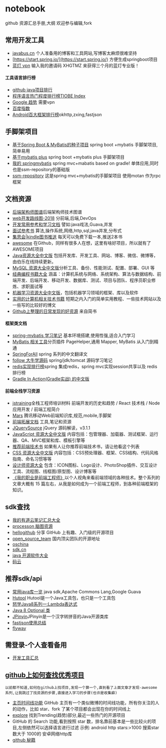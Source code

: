 # notebook
github 资源汇总手册,大纲  欢迎参与编辑,fork

## 常用开发工具
- [javabus.cn](http://javabus.cn/) 个人准备用的博客和工具网站,写博客太麻烦很难坚持
- [https://start.spring.io/](https://start.spring.io/) 方便生成springboot项目
- [蓝灯 vpn](https://github.com/getlantern/forum) 输入我的邀请码 XHGTMZ 来获得三个月的蓝灯专业版！ 
#### 工具语言排行榜
- [github java项目排行](https://github.com/search?l=Java&p=1&q=stars%3A%3E1&s=stars&type=Repositories)
- [程序语言热门程度排行榜TIOBE Index](http://www.tiobe.com/tiobe-index/)
- [Google 趋势](https://trends.google.com/trends/) 需要vpn
- [百度指数](https://index.baidu.com/?tpl=trend&type=0&area=0&time=13&word=java%2Cc%2Cpython%2Cnodejs)
- [Android百大框架排行榜](https://github.com/ShaunSheep/Android_100_TOP-Projects)okhttp,zxing,fastjson


## 手脚架项目
- [基于Spring Boot & MyBatis的种子项目](https://github.com/java-frame/spring-boot-api-project-seed) spring boot +mybatis 手脚架项目,简单易用
- [基于mybatis plus](https://github.com/java-frame/mybatisplus-boot-starter) spring boot +mybatis plus 手脚架项目
- [我的 springmybatis](https://github.com/javastar920905/springmybatis) spring mvc+mabatis based on gradle! 单体应用,同时也是ssm-repository的基础版
- [ssm-repository](https://github.com/javastar920905/ssm-repository) 这是spring mvc+mybatis的手脚架项目 使用motan 作为rpc框架


## 文档资源
- [后端架构师图谱](https://github.com/xingshaocheng/architect-awesome)后端架构师技术图谱
- [web开发路线图-2018](https://github.com/kamranahmedse/developer-roadmap) 分前端,后端,DevOps
- [开发常用参考和学习文档](https://github.com/qibaoguang/Study-Step-by-Step) 譬如:java戏法,Guava,并发
- [面试参考书](https://github.com/CyC2018/Interview-Notebook) 算法,操作系统,网络,http,sql,java并发,分布式
- [集思会|kindle图书推送](http://www.kindlepush.com/main) 每天可以免费下载一本,推送2本书
- [awesome](https://github.com/sindresorhus/awesome) 在Github，同样有很多人在想，这里有啥好项目，所以就有了 AWESOME项目
- [Java资源大全中文版](https://github.com/jobbole/awesome-java-cn) 包括开发库、开发工具、网站、博客、微信、微博等，由伯乐在线持续更新。
- [MySQL 资源大全中文版](https://github.com/jobbole/awesome-mysql-cn)分析工具、备份、性能测试、配置、部署、GUI 等
- [经典编程书籍大全](https://github.com/jobbole/awesome-programming-books) 涵盖：计算机系统与网络、系统架构、算法与数据结构、前端开发、后端开发、移动开发、数据库、测试、项目与团队、程序员职业修炼、求职面试等
- [机器学习资源大全中文版](https://github.com/jobbole/awesome-machine-learning-cn)，包括机器学习领域的框架、库以及软件
- [实用的计算机相关技术书籍](https://github.com/EZLippi/practical-programming-books) 短期之内入门的简单实用教程、一些技术网站以及一些写的比较好的博文
- [Github上整理的日常发现的好资源](https://www.jianshu.com/p/73df789e8710) 来自简书
#### 框架类文档
- [spring-mybatis 学习笔记](https://github.com/brianway/springmvc-mybatis-learning) 基本环境搭建,使用性强,适合入门学习
- [MyBatis 相关工具](http://www.mybatis.tk/)分页插件 PageHelper,通用 Mapper, MyBatis 从入门到精通
- [SpringForAll](https://github.com/SpringForAll) spring 系列的中文翻译文
- [follow 大牛学源码](https://github.com/seaswalker) spring/jdk/tomcat 源码学习笔记
- [redis实现排行榜](https://github.com/zhonglinlin1305/spring-projects)spring 集成redis，spring mvc实现session共享以及 redis排行榜
- [Gradle In Action(Gradle实战) 的中文版](https://github.com/EZLippi/GradleInActionZh)
#### 前端全栈学习资源
- [jstraining](https://github.com/java-frame/jstraining)全栈工程师培训材料  前端开发的历史和趋势 / React 技术栈 / Node 应用开发 / 前端工程简介 
- [Mars](https://github.com/java-frame/Mars) 腾讯移动Web前端知识库,规范,mobile,手脚架
- [前端拓展文档](https://github.com/JQChan/Coding-Guide) 工具,笔记和资源
- [JQuerySource](https://github.com/songjinzhong/JQuerySource) jQuery 源码解读，v3.1.1
- [JavaScript 资源大全中文版](https://github.com/jobbole/awesome-javascript-cn) 内容包括：包管理器、加载器、测试框架、运行器、QA、MVC框架和库、模板引擎等
- [推荐前端技术书](https://github.com/jobbole/awesome-web-dev-books) 如果有人让你推荐前端技术书，请让他看这个列表
- [CSS 资源大全中文版](https://github.com/jobbole/awesome-css-cn) 内容包括：CSS预处理器、框架、CSS结构、代码风格指南、命名习惯等等
- [设计师资源大全](https://github.com/jobbole/awesome-design-cn) 包含：ICON图标、Logo设计、PhotoShop插件、交互设计工具、流程图、线框图/原型图、设计博客等
- [《我的职业是前端工程师》](https://github.com/phodal/fe)以个人视角来看前端领域的各种技术。整个系列的文章大概有 15 篇左右，从我是如何成为一个前端工程师，到各种前端框架的知识。
## sdk查找
- [我的有道云笔记汇总大全](https://note.youdao.com/share/?id=bd5f95a1a22de561c3fcaef99b501d5c&type=note#/)
- [processon 脑图资源](https://www.processon.com/mindmap/596083b6e4b0a77c5aeb998d)
- [hellogithub](https://hellogithub.com/)  分享 GitHub 上有趣、入门级的开源项目
- [open_source_team](https://github.com/niezhiyang/open_source_team) 国内顶尖团队的开源地址
- [oschina](https://www.oschina.net/project/lang/19/java) 
- [sdk.cn](https://sdk.cn/)
- [java 开源软件大全](http://man.lupaworld.com/content/develop/open-open/open86025.htm)
- [码云](https://gitee.com/explore/starred/utils)


## 推荐sdk/api
- [常用java库一览](http://www.importnew.com/7530.html) java sdk,Apache Commons Lang,Google Guava
- [Hutool](http://www.hutool.cn/) Hutool是一个Java工具包，也只是一个工具包
- [怒学Java8系列一:Lambda表达式](http://www.cnblogs.com/WJ5888/p/4618465.html)
- [Java 8 Optional 类](http://www.runoob.com/java/java8-optional-class.html)
- [JPinyin](https://github.com/stuxuhai/jpinyin)JPinyin是一个汉字转拼音的Java开源类库
- [fastjson使用总结](https://note.youdao.com/share/?id=abf2b149d54fe631590212f6603b3220&type=note#/)
- [flyway](https://flywaydb.org/getstarted/)
                     
                                          
## 需登录-个人查看备用
- [开发工具汇总](https://note.youdao.com/web/#/file/F89600FF807141A29FF87898C70ED4D7/note/1A6714B94077480694F461399147B4F5/)


## [github上如何查找优秀项目](https://blog.csdn.net/swj524152416/article/details/52984752) 
    以前都不知道,如何在github上找项目,发现一个算一个,直到看了上面文章才发现-awesome 系列,让我跳过了找资源的步骤,直接进入学习的步骤(也许是收集癖)
- [主页时间线功能](https://github.com/) GitHub 主页有一个类似微博的时间线功能，所有你关注的人的动作，比如 star、fork 了某个项目都会出现在你的时间线上
- [explore](https://github.com/explore)   找到Trending(趋势)部分,最近一些热门的开源项目
- GitHub 的 Search 功能,看到按照 star 数，排名靠前基本是一些比较火的项目,左侧依然可以选择语言进行过滤
示例: android http stars:>1000  搜索star 数大于 1000的 安卓网络http库
- [github 秘籍](https://github.com/tiimgreen/github-cheat-sheet/blob/master/README.zh-cn.md)
